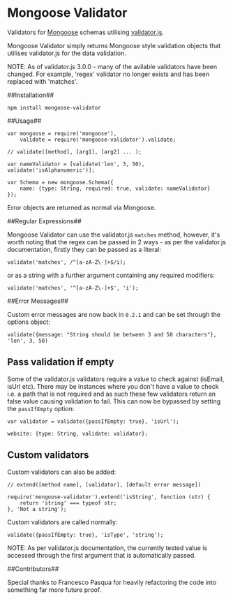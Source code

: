 Mongoose Validator
==================

Validators for [Mongoose](http://mongoosejs.com) schemas utilising [validator.js](https://github.com/chriso/validator.js).

Mongoose Validator simply returns Mongoose style validation objects that utilises validator.js for the data validation.

NOTE: As of validator.js 3.0.0 - many of the avilable validators have been changed. For example, 'regex' validator no longer exists and has been replaced with 'matches'.

##Installation##

	npm install mongoose-validator

##Usage##

	var mongoose = require('mongoose'),
		validate = require('mongoose-validator').validate;

	// validate([method], [arg1], [arg2] ... );

	var nameValidator = [validate('len', 3, 50), validate('isAlphanumeric')];

	var Schema = new mongoose.Schema({
		name: {type: String, required: true, validate: nameValidator}
	});

Error objects are returned as normal via Mongoose.

##Regular Expressions##

Mongoose Validator can use the validator.js `matches` method, however, it's worth noting that the regex can be passed in 2 ways - as per the validator.js documentation, firstly they can be passed as a literal:

    validate('matches', /^[a-zA-Z\-]+$/i);

or as a string with a further argument containing any required modifiers:

    validate('matches', '^[a-zA-Z\-]+$', 'i');

##Error Messages##

Custom error messages are now back in `0.2.1` and can be set through the options object:

    validate({message: "String should be between 3 and 50 characters"}, 'len', 3, 50)

## Pass validation if empty ##

Some of the validator.js validators require a value to check against (isEmail, isUrl etc). There may be instances where you don't have a value to check i.e. a path that is not required and as such these few validators return an false value causing validation to fail. This can now be bypassed by setting the `passIfEmpty` option:

    var validator = validate({passIfEmpty: true}, 'isUrl');

    website: {type: String, validate: validator};

## Custom validators ##

Custom validators can also be added:

    // extend([method name], [validator], [default error message])

    require('mongoose-validator').extend('isString', function (str) {
	    return 'string' === typeof str;
    }, 'Not a string');

Custom validators are called normally:

    validate({passIfEmpty: true}, 'isType', 'string');

NOTE: As per validator.js documentation, the currently tested value is accessed through the first argument that is automatically passed.

##Contributors##

Special thanks to Francesco Pasqua for heavily refactoring the code into something far more future proof.
